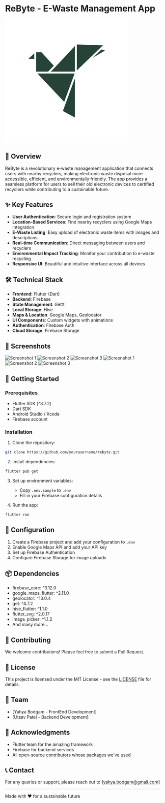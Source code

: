 # ReByte - E-Waste Management App

![ReByte Logo](assets/images/identification/app_icon_foreground.png)

## 🚀 Overview

ReByte is a revolutionary e-waste management application that connects users with nearby recyclers, making electronic waste disposal more accessible, efficient, and environmentally friendly. The app provides a seamless platform for users to sell their old electronic devices to certified recyclers while contributing to a sustainable future.

## ✨ Key Features

- **User Authentication**: Secure login and registration system
- **Location-Based Services**: Find nearby recyclers using Google Maps integration
- **E-Waste Listing**: Easy upload of electronic waste items with images and descriptions
- **Real-time Communication**: Direct messaging between users and recyclers
- **Environmental Impact Tracking**: Monitor your contribution to e-waste recycling
- **Responsive UI**: Beautiful and intuitive interface across all devices

## 🛠️ Technical Stack

- **Frontend**: Flutter (Dart)
- **Backend**: Firebase
- **State Management**: GetX
- **Local Storage**: Hive
- **Maps & Location**: Google Maps, Geolocator
- **UI Components**: Custom widgets with animations
- **Authentication**: Firebase Auth
- **Cloud Storage**: Firebase Storage

## 📱 Screenshots

![Screenshot 1](assets/screenshots/screenshot1.png)
![Screenshot 2](assets/screenshots/screenshot2.png)
![Screenshot 3](assets/screenshots/screenshot3.png)
![Screenshot 1](assets/screenshots/screenshot4.png)
![Screenshot 2](assets/screenshots/screenshot5.png)
![Screenshot 3](assets/screenshots/screenshot6.png)

## 🚀 Getting Started

### Prerequisites

- Flutter SDK (^3.7.2)
- Dart SDK
- Android Studio / Xcode
- Firebase account

### Installation

1. Clone the repository:
```bash
git clone https://github.com/yourusername/rebyte.git
```

2. Install dependencies:
```bash
flutter pub get
```

3. Set up environment variables:
   - Copy `.env.sample` to `.env`
   - Fill in your Firebase configuration details

4. Run the app:
```bash
flutter run
```

## 🔧 Configuration

1. Create a Firebase project and add your configuration to `.env`
2. Enable Google Maps API and add your API key
3. Set up Firebase Authentication
4. Configure Firebase Storage for image uploads

## 📦 Dependencies

- firebase_core: ^3.12.0
- google_maps_flutter: ^2.11.0
- geolocator: ^13.0.4
- get: ^4.7.2
- hive_flutter: ^1.1.0
- flutter_svg: ^2.0.17
- image_picker: ^1.1.2
- And many more...

## 🤝 Contributing

We welcome contributions! Please feel free to submit a Pull Request.

## 📄 License

This project is licensed under the MIT License - see the [LICENSE](LICENSE) file for details.

## 👥 Team

- [Yahya Bodgam - FrontEnd Development]
- [Utsav Patel - Backend Development]

## 🙏 Acknowledgments

- Flutter team for the amazing framework
- Firebase for backend services
- All open-source contributors whose packages we've used

## 📞 Contact

For any queries or support, please reach out to [yahya.bodgam@gmail.com]

---

Made with ❤️ for a sustainable future
